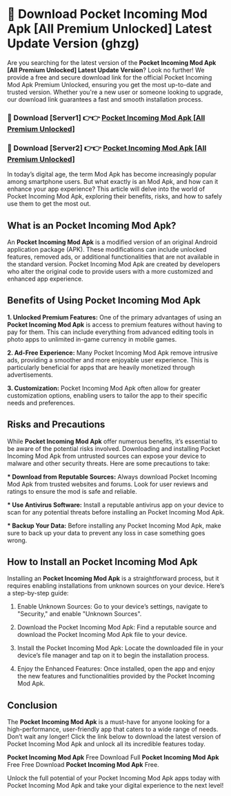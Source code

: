 # 🤖 Download Pocket Incoming Mod Apk [All Premium Unlocked] Latest Update Version (ghzg)

Are you searching for the latest version of the <strong>Pocket Incoming Mod Apk [All Premium Unlocked] Latest Update Version</strong>? Look no further! We provide a free and secure download link for the official Pocket Incoming Mod Apk Premium Unlocked, ensuring you get the most up-to-date and trusted version. Whether you're a new user or someone looking to upgrade, our download link guarantees a fast and smooth installation process.


<h3>📌 Download [Server1] 👉👉 <a href="https://hapymods.com?title=Pocket+Incoming+Mod+Apk&ref=3B1">Pocket Incoming Mod Apk [All Premium Unlocked]</a></h3>

<h3>📌 Download [Server2] 👉👉 <a href="https://hapymods.com?title=Pocket+Incoming+Mod+Apk&ref=3B1">Pocket Incoming Mod Apk [All Premium Unlocked]</a></h3>


In today’s digital age, the term Mod Apk has become increasingly popular among smartphone users. But what exactly is an Mod Apk, and how can it enhance your app experience? This article will delve into the world of Pocket Incoming Mod Apk, exploring their benefits, risks, and how to safely use them to get the most out.


<h2>What is an Pocket Incoming Mod Apk?</h2>

An <strong>Pocket Incoming Mod Apk</strong> is a modified version of an original Android application package (APK). These modifications can include unlocked features, removed ads, or additional functionalities that are not available in the standard version. Pocket Incoming Mod Apk are created by developers who alter the original code to provide users with a more customized and enhanced app experience.


<h2>Benefits of Using Pocket Incoming Mod Apk</h2>

<strong> 1. Unlocked Premium Features:</strong> One of the primary advantages of using an <strong>Pocket Incoming Mod Apk</strong> is access to premium features without having to pay for them. This can include everything from advanced editing tools in photo apps to unlimited in-game currency in mobile games.

<strong> 2. Ad-Free Experience:</strong> Many Pocket Incoming Mod Apk remove intrusive ads, providing a smoother and more enjoyable user experience. This is particularly beneficial for apps that are heavily monetized through advertisements.

<strong> 3. Customization:</strong> Pocket Incoming Mod Apk often allow for greater customization options, enabling users to tailor the app to their specific needs and preferences.


<h2>Risks and Precautions</h2>

While <strong>Pocket Incoming Mod Apk</strong> offer numerous benefits, it’s essential to be aware of the potential risks involved. Downloading and installing Pocket Incoming Mod Apk from untrusted sources can expose your device to malware and other security threats. Here are some precautions to take:

<strong> * Download from Reputable Sources:</strong> Always download Pocket Incoming Mod Apk from trusted websites and forums. Look for user reviews and ratings to ensure the mod is safe and reliable.

<strong> * Use Antivirus Software:</strong> Install a reputable antivirus app on your device to scan for any potential threats before installing an Pocket Incoming Mod Apk.

<strong> * Backup Your Data:</strong> Before installing any Pocket Incoming Mod Apk, make sure to back up your data to prevent any loss in case something goes wrong.


<h2>How to Install an Pocket Incoming Mod Apk</h2>

Installing an <strong>Pocket Incoming Mod Apk</strong> is a straightforward process, but it requires enabling installations from unknown sources on your device. Here’s a step-by-step guide:

 1. Enable Unknown Sources: Go to your device’s settings, navigate to "Security," and enable "Unknown Sources".

 2. Download the Pocket Incoming Mod Apk: Find a reputable source and download the Pocket Incoming Mod Apk file to your device.

 3. Install the Pocket Incoming Mod Apk: Locate the downloaded file in your device’s file manager and tap on it to begin the installation process.

 4. Enjoy the Enhanced Features: Once installed, open the app and enjoy the new features and functionalities provided by the Pocket Incoming Mod Apk.


<h2><strong>Conclusion</strong></h2>

The <strong>Pocket Incoming Mod Apk</strong> is a must-have for anyone looking for a high-performance, user-friendly app that caters to a wide range of needs. Don’t wait any longer! Click the link below to download the latest version of Pocket Incoming Mod Apk and unlock all its incredible features today.

<strong>Pocket Incoming Mod Apk</strong> Free Download Full <strong>Pocket Incoming Mod Apk</strong> Free Free Download <strong>Pocket Incoming Mod Apk</strong> Free.

Unlock the full potential of your Pocket Incoming Mod Apk apps today with Pocket Incoming Mod Apk and take your digital experience to the next level!